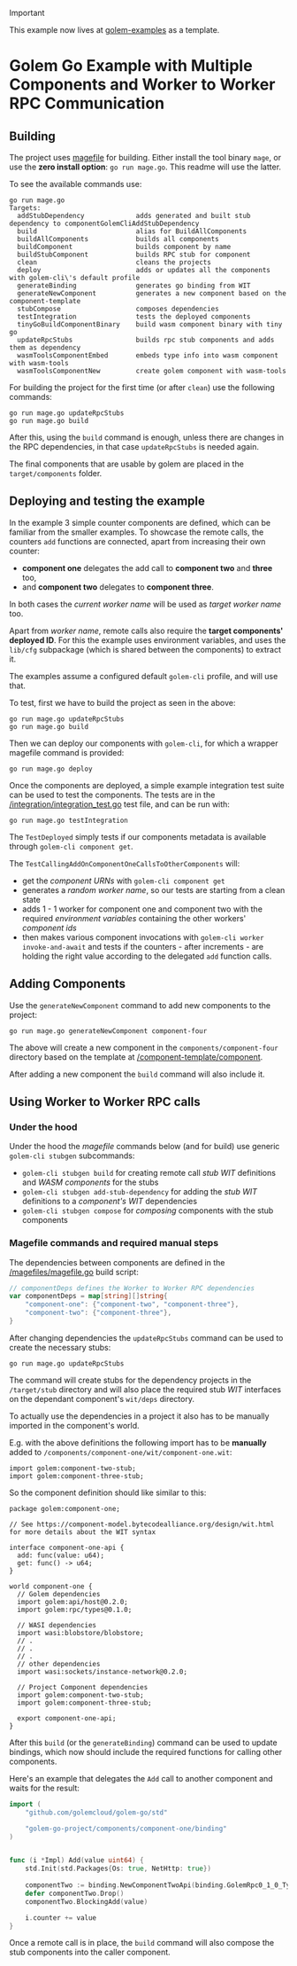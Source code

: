 > [!IMPORTANT]  
> This example now lives at [golem-examples](https://github.com/golemcloud/golem-examples/tree/main/examples/go/go-multi-rpc) as a template.


# Golem Go Example with Multiple Components and Worker to Worker RPC Communication

## Building
The project uses [magefile](https://magefile.org/) for building. Either install the tool binary `mage`,
or use the __zero install option__: `go run mage.go`. This readme will use the latter.

To see the available commands use:

```shell
go run mage.go
Targets:
  addStubDependency             adds generated and built stub dependency to componentGolemCliAddStubDependency
  build                         alias for BuildAllComponents
  buildAllComponents            builds all components
  buildComponent                builds component by name
  buildStubComponent            builds RPC stub for component
  clean                         cleans the projects
  deploy                        adds or updates all the components with golem-cli\'s default profile
  generateBinding               generates go binding from WIT
  generateNewComponent          generates a new component based on the component-template
  stubCompose                   composes dependencies
  testIntegration               tests the deployed components
  tinyGoBuildComponentBinary    build wasm component binary with tiny go
  updateRpcStubs                builds rpc stub components and adds them as dependency
  wasmToolsComponentEmbed       embeds type info into wasm component with wasm-tools
  wasmToolsComponentNew         create golem component with wasm-tools
```

For building the project for the first time (or after `clean`) use the following commands:

```shell
go run mage.go updateRpcStubs
go run mage.go build
```

After this, using the `build` command is enough, unless there are changes in the RPC dependencies,
in that case `updateRpcStubs` is needed again.

The final components that are usable by golem are placed in the `target/components` folder.

## Deploying and testing the example

In the example 3 simple counter components are defined, which can be familiar from the smaller examples. To showcase the remote calls, the counters `add` functions are connected, apart from increasing their own counter:
 - **component one** delegates the add call to **component two** and **three** too,
 - and **component two** delegates to **component three**.

In both cases the _current worker name_ will be used as _target worker name_ too. 

Apart from _worker name_, remote calls also require the **target components' deployed ID**. For this the example uses environment variables, and uses the `lib/cfg` subpackage (which is shared between the components) to extract it.

The examples assume a configured default `golem-cli` profile, and will use that.

To test, first we have to build the project as seen in the above:

```shell
go run mage.go updateRpcStubs
go run mage.go build
```

Then we can deploy our components with `golem-cli`, for which a wrapper magefile command is provided:

```shell
go run mage.go deploy
```

Once the components are deployed, a simple example integration test suite can be used to test the components.
The tests are in the [/integration/integration_test.go](/integration/integration_test.go) test file, and can be run with:

```shell
go run mage.go testIntegration
```

The `TestDeployed` simply tests if our components metadata is available through `golem-cli component get`.

The `TestCallingAddOnComponentOneCallsToOtherComponents` will:
 - get the _component URNs_ with `golem-cli component get`
 - generates a _random worker name_, so our tests are starting from a clean state
 - adds 1 - 1 worker for component one and component two with the required _environment variables_ containing the other workers' _component ids_
 - then makes various component invocations with `golem-cli worker invoke-and-await` and tests if the counters - after increments -  are holding the right value according to the delegated `add` function calls.

## Adding Components

Use the `generateNewComponent` command to add new components to the project:

```shell
go run mage.go generateNewComponent component-four
```

The above will create a new component in the `components/component-four` directory based on the template at [/component-template/component](/component-template/component).

After adding a new component the `build` command will also include it.

## Using Worker to Worker RPC calls

### Under the hood 

Under the hood the _magefile_ commands below (and for build) use generic `golem-cli stubgen` subcommands:
 - `golem-cli stubgen build` for creating remote call _stub WIT_ definitions and _WASM components_ for the stubs
 - `golem-cli stubgen add-stub-dependency` for adding the _stub WIT_ definitions to a _component's WIT_ dependencies
 - `golem-cli stubgen compose` for _composing_ components with the stub components

### Magefile commands and required manual steps

The dependencies between components are defined in  the [/magefiles/magefile.go](/magefiles/magefile.go) build script:

```go
// componentDeps defines the Worker to Worker RPC dependencies
var componentDeps = map[string][]string{
    "component-one": {"component-two", "component-three"},
    "component-two": {"component-three"},
}
```

After changing dependencies the `updateRpcStubs` command can be used to create the necessary stubs:

```shell
go run mage.go updateRpcStubs
```

The command will create stubs for the dependency projects in the ``/target/stub`` directory and will also place the required stub _WIT_ interfaces on the dependant component's `wit/deps` directory.

To actually use the dependencies in a project it also has to be manually imported in the component's world.

E.g. with the above definitions the following import has to be __manually__ added to `/components/component-one/wit/component-one.wit`:

```wit
import golem:component-two-stub;
import golem:component-three-stub;
```

So the component definition should like similar to this:

```wit
package golem:component-one;

// See https://component-model.bytecodealliance.org/design/wit.html for more details about the WIT syntax

interface component-one-api {
  add: func(value: u64);
  get: func() -> u64;
}

world component-one {
  // Golem dependencies
  import golem:api/host@0.2.0;
  import golem:rpc/types@0.1.0;

  // WASI dependencies
  import wasi:blobstore/blobstore;
  // .
  // .
  // .
  // other dependencies
  import wasi:sockets/instance-network@0.2.0;

  // Project Component dependencies
  import golem:component-two-stub;
  import golem:component-three-stub;

  export component-one-api;
}
```

After this `build` (or the `generateBinding`) command can be used to update bindings, which now should include the
required functions for calling other components.

Here's an example that delegates the `Add` call to another component and waits for the result:

```go
import (
	"github.com/golemcloud/golem-go/std"

	"golem-go-project/components/component-one/binding"
)


func (i *Impl) Add(value uint64) {
    std.Init(std.Packages{Os: true, NetHttp: true})
    
    componentTwo := binding.NewComponentTwoApi(binding.GolemRpc0_1_0_TypesUri{Value: "uri"})
    defer componentTwo.Drop()
    componentTwo.BlockingAdd(value)

    i.counter += value
}
```

Once a remote call is in place, the `build` command will also compose the stub components into the caller component.
